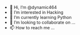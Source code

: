 - 👋 Hi, I’m @dynamic464
- 👀 I’m interested in Hacking
- 🌱 I’m currently learning Python
- 💞️ I’m looking to collaborate on ...
- 📫 How to reach me ...

<!---
dynamic464/dynamic464 is a ✨ special ✨ repository because its `README.md` (this file) appears on your GitHub profile.
You can click the Preview link to take a look at your changes.
--->
